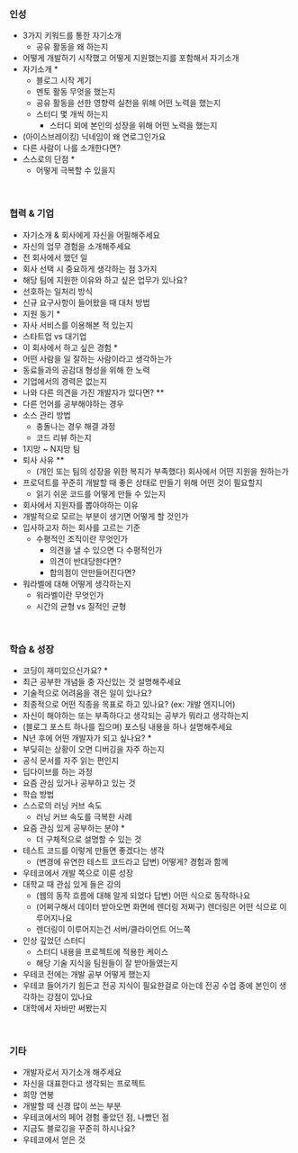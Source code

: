 ### 인성

- 3가지 키워드를 통한 자기소개
    - 공유 활동을 왜 하는지
- 어떻게 개발하기 시작했고 어떻게 지원했는지를 포함해서 자기소개
- 자기소개 *
    - 블로그 시작 계기
    - 멘토 활동 무엇을 했는지
    - 공유 활동을 선한 영향력 실천을 위해 어떤 노력을 했는지
    - 스터디 몇 개씩 하는지
        - 스터디 외에 본인의 성장을 위해 어떤 노력을 했는지
- (아이스브레이킹) 닉네임이 왜 연로그인가요
- 다른 사람이 나를 소개한다면?
- 스스로의 단점 *
    - 어떻게 극복할 수 있을지

<br/>

### 협력 & 기업

- 자기소개 & 회사에게 자신을 어필해주세요
- 자신의 업무 경험을 소개해주세요
- 전 회사에서 했던 일
- 회사 선택 시 중요하게 생각하는 점 3가지
- 해당 팀에 지원한 이유와 하고 싶은 업무가 있나요?
- 선호하는 일처리 방식
- 신규 요구사항이 들어왔을 때 대처 방법
- 지원 동기 *
- 자사 서비스를 이용해본 적 있는지
- 스타트업 vs 대기업
- 이 회사에서 하고 싶은 경험 *
- 어떤 사람을 일 잘하는 사람이라고 생각하는가
- 동료들과의 공감대 형성을 위해 한 노력
- 기업에서의 경력은 없는지
- 나와 다른 의견을 가진 개발자가 있다면? **
- 다른 언어를 공부해야하는 경우
- 소스 관리 방법
    - 충돌나는 경우 해결 과정
    - 코드 리뷰 하는지
- 1지망 ~ N지망 팀
- 퇴사 사유 **
    - (개인 또는 팀의 성장을 위한 복지가 부족했다) 회사에서 어떤 지원을 원하는가
- 프로덕트를 꾸준히 개발할 때 좋은 상태로 만들기 위해 어떤 것이 필요할지
    - 읽기 쉬운 코드를 어떻게 만들 수 있는지
- 회사에서 지원자를 뽑아야하는 이유
- 개발적으로 모르는 부분이 생기면 어떻게 할 것인가
- 입사하고자 하는 회사를 고르는 기준
    - 수평적인 조직이란 무엇인가
        - 의견을 낼 수 있으면 다 수평적인가
        - 의견이 반대당한다면?
        - 합의점이 안만들어진다면?
- 워라벨에 대해 어떻게 생각하는지
    - 워라벨이란 무엇인가
    - 시간의 균형 vs 질적인 균형

<br/>

### 학습 & 성장

- 코딩이 재미있으신가요? *
- 최근 공부한 개념들 중 자신있는 것 설명해주세요
- 기술적으로 어려움을 겪은 일이 있나요?
- 최종적으로 어떤 직종을 목표로 하고 있나요? (ex: 개발 엔지니어)
- 자신이 해야하는 또는 부족하다고 생각되는 공부가 뭐라고 생각하는지
- (블로그 포스트 하나를 집으며) 포스팅 내용을 하나 설명해주세요
- N년 후에 어떤 개발자가 되고 싶나요? *
- 부딪히는 상황이 오면 디버깅을 자주 하는지
- 공식 문서를 자주 읽는 편인지
- 딥다이브를 하는 과정
- 요즘 관심 있거나 공부하고 있는 것
- 학습 방법
- 스스로의 러닝 커브 속도
    - 러닝 커브 속도를 극복한 사례
- 요즘 관심 있게 공부하는 분야 *
    - 더 구체적으로 설명할 수 있는 것
- 테스트 코드를 이렇게 만들면 좋겠다는 생각
    - (변경에 유연한 테스트 코드라고 답변) 어떻게? 경험과 함께
- 우테코에서 개발 쪽으로 이룬 성장
- 대학교 때 관심 있게 들은 강의
    - (웹의 동작 흐름에 대해 알게 되었다 답변) 어떤 식으로 동작하나요
    - (어쩌구해서 데이터 받아오면 화면에 렌더링 저쩌구) 렌더링은 어떤 식으로 이루어지나요
    - 렌더링이 이루어지는건 서버/클라이언트 어느쪽
- 인상 깊었던 스터디
    - 스터디 내용을 프로젝트에 적용한 케이스
    - 해당 기술 지식을 팀원들이 잘 받아들였는지
- 우테코 전에는 개발 공부 어떻게 했는지
- 우테코 들어가기 힘든고 전공 지식이 필요한걸로 아는데 전공 수업 중에 본인이 생각하는 강점이 있나요
- 대학에서 자바만 써봤는지

<br/>

### 기타

- 개발자로서 자기소개 해주세요
- 자신을 대표한다고 생각되는 프로젝트
- 희망 연봉
- 개발할 때 신경 많이 쓰는 부분
- 우테코에서의 페어 경험 좋았던 점, 나빴던 점
- 지금도 블로깅을 꾸준히 하시나요?
- 우테코에서 얻은 것
